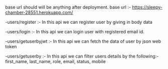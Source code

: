 base url should will be anything after deployment.
base url :- https://sleepy-chamber-28551.herokuapp.com/

-users/register
:- In this api we can register user by giving in body data


-users/login
:- In this api we can login user with registered email id.

-users/getuserbyjwt
:- In this api we can fetch the data of user by json web token


-users/getuserby
:- In this api we can filter users details by the following:-
first_name, last_name, role, email, status, mobile 
